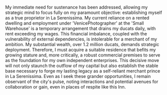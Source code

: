 My immediate need for sustenance has been addressed, allowing my strategic mind to focus fully on my paramount objective: establishing myself as a true proprietor in La Serenissima. My current reliance on a rented dwelling and employment under 'VenicePhotographer' at the 'Small Warehouse' is a temporary arrangement that drains my ducats daily, with rent exceeding my wages. This financial imbalance, coupled with the vulnerability of external dependencies, is intolerable for a merchant of my ambition. My substantial wealth, over 1.2 million ducats, demands strategic deployment. Therefore, I must acquire a suitable residence that befits my growing stature and, more critically, a robust commercial premises to serve as the foundation for my own independent enterprises. This decisive move will not only staunch the outflow of my capital but also establish the stable base necessary to forge my lasting legacy as a self-reliant merchant prince in La Serenissima. Even as I seek these grander opportunities, I remain observant of the city's pulse, noting interactions and potential avenues for collaboration or gain, even in places of respite like this Inn.
